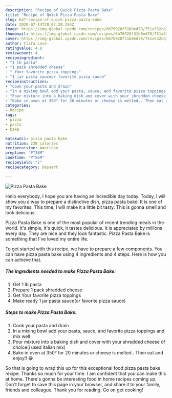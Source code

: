 ```yaml
---
description: "Recipe of Quick Pizza Pasta Bake"
title: "Recipe of Quick Pizza Pasta Bake"
slug: 647-recipe-of-quick-pizza-pasta-bake
date: 2020-07-14T20:02:20.294Z
image: https://img-global.cpcdn.com/recipes/6b76928f31b0ed78/751x532cq70/pizza-pasta-bake-recipe-main-photo.jpg
thumbnail: https://img-global.cpcdn.com/recipes/6b76928f31b0ed78/751x532cq70/pizza-pasta-bake-recipe-main-photo.jpg
cover: https://img-global.cpcdn.com/recipes/6b76928f31b0ed78/751x532cq70/pizza-pasta-bake-recipe-main-photo.jpg
author: Clara Love
ratingvalue: 4.8
reviewcount: 4
recipeingredient:
- "1 lb pasta"
- "1 pack shredded cheese"
- " Your favorite pizza toppings"
- "1 jar pasta sauceor favorite pizza sauce"
recipeinstructions:
- "Cook your pasta and drain"
- "In a mixing bowl add your pasta, sauce, and favorite pizza toppings and mix well"
- "Pour mixture into a baking dish and cover with your shredded cheese of choice(i used italian mix)"
- "Bake in oven at 350° for 20 minutes or cheese is melted.. Then eat and enjoy!! 😁"
categories:
- Recipe
tags:
- pizza
- pasta
- bake

katakunci: pizza pasta bake 
nutrition: 238 calories
recipecuisine: American
preptime: "PT38M"
cooktime: "PT56M"
recipeyield: "2"
recipecategory: Dessert

---
```



![Pizza Pasta Bake](https://img-global.cpcdn.com/recipes/6b76928f31b0ed78/751x532cq70/pizza-pasta-bake-recipe-main-photo.jpg)

Hello everybody, I hope you are having an incredible day today. Today, I will show you a way to prepare a distinctive dish, pizza pasta bake. It is one of my favorites. This time, I will make it a little bit tasty. This is gonna smell and look delicious.

Pizza Pasta Bake is one of the most popular of recent trending meals in the world. It's simple, it's quick, it tastes delicious. It is appreciated by millions every day. They are nice and they look fantastic. Pizza Pasta Bake is something that I've loved my entire life.




To get started with this recipe, we have to prepare a few components. You can have pizza pasta bake using 4 ingredients and 4 steps. Here is how you can achieve that.

<!--inarticleads1-->

##### The ingredients needed to make Pizza Pasta Bake:

1. Get 1 lb pasta
1. Prepare 1 pack shredded cheese
1. Get  Your favorite pizza toppings
1. Make ready 1 jar pasta sauce(or favorite pizza sauce)




<!--inarticleads2-->

##### Steps to make Pizza Pasta Bake:

1. Cook your pasta and drain
1. In a mixing bowl add your pasta, sauce, and favorite pizza toppings and mix well
1. Pour mixture into a baking dish and cover with your shredded cheese of choice(i used italian mix)
1. Bake in oven at 350° for 20 minutes or cheese is melted.. Then eat and enjoy!! 😁




So that is going to wrap this up for this exceptional food pizza pasta bake recipe. Thanks so much for your time. I am confident that you can make this at home. There's gonna be interesting food in home recipes coming up. Don't forget to save this page in your browser, and share it to your family, friends and colleague. Thank you for reading. Go on get cooking!
